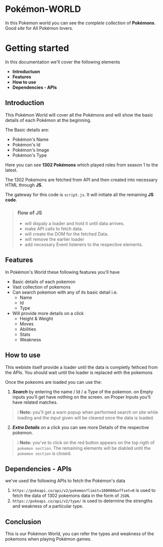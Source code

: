# Pokémon-WORLD
In this Pokemon world you can see the *complete collection* of 
**Pokémons**.
Good *site* for All Pokémon lovers.

# Getting started
In this documentation we'll cover the following elements
- **Introductuon**
- **Features**
- **How to use**
- **Dependencies - APIs**

## Introduction
This Pokémon World will cover all the Pokémons and will show the basic details of each Pokémon at the beginning.

The Basic details are: 
- Pokémon's Name
- Pokémon's Id
- Pokémon's Image
- Pokémon's Type

Here you can see **1302 Pokémons** which played roles from season 1 to the latest.

The 1302 Pokemons are fetched from API and then created into necessary HTML through **JS**.

The gateway for this code is `script.js`. It will initiate all the remaining **JS code**.

>### flow of JS 
>- will dispaly a loader and hold it until data arrives.
>- make API calls to fetch data.
>- will create the DOM for the fetched Data.
>- will remove the earlier loader
>- add necessary Event listeners to the respective elements.

## Features

In Pokémon's World these following features you'll have

- Basic details of each pokemon
- Vast collection of pokemons
- Can search pokemon with any of its basic detail i.e.
    + Name
    + Id
    + Type
- Will provide more details on a click
    + Height & Weight
    + Moves
    + Abilities
    + Stats
    + Weakness

## How to use

This webiste itself provide a loader until the data is completly fethced from the APIs.
You should wait until the loader is replaced with the pokemons

Once the pokeoms are loaded you can use the:

1. _**Search**_ by entering the name / Id / a Type of the pokemon. on Empty inputs you'll get have nothing on the screen. on Proper Inputs you'll have related matches.
> ℹ️ **Note:** you'll get a warn popup when performed search on site while loading and the input given will be cleared once the data is loaded.

2. _**Extra Details**_ on a click you can see more Details of the respective pokemon.

>ℹ️ **Note:** you've to click on the red button appears on the top rigth of `pokemon section`. The remaining elements will be diabled until the `pokemon section` is closed.

## Dependencies - APIs
we've used the following APIs to fetch the Pokémon's data
1. `https://pokeapi.co/api/v2/pokemon?limit=100000&offset=0`
is used to fetch the data of 1302 pokemons data in the form of `JSON`. 
2. `https://pokeapi.co/api/v2/type/` 
is used to determine the strengths and weakness of a particular type.

## Conclusion
This is our Pokémon World, you can refer the types and weakness of the pokemons when playing Pokémon games.